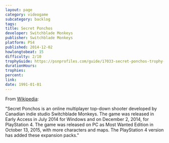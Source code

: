```yaml
---
layout: page
category: videogame
subcategory: backlog
tags:
title: Secret Ponchos
developer: Switchblade Monkeys
publisher: Switchblade Monkeys
platform: PS4
published: 2014-12-02
howlongtobeat: 15
difficulty: 2/10
trophyGuide: https://psnprofiles.com/guide/17033-secret-ponchos-trophy-guide
durationHours:
trophies:
percent:
link:
date: 1991-01-01
---
```


From [Wikipedia](https://en.wikipedia.org/wiki/Secret_Ponchos):

"Secret Ponchos is an online multiplayer top-down shooter developed by Canadian indie studio Switchblade Monkeys. The game was released in Early Access in July 2014 for Windows and on December 2, 2014, for PlayStation 4. The game was released on PC as Most Wanted Edition in October 13, 2015, with more characters and maps. The PlayStation 4 version has added these expansion packs."
